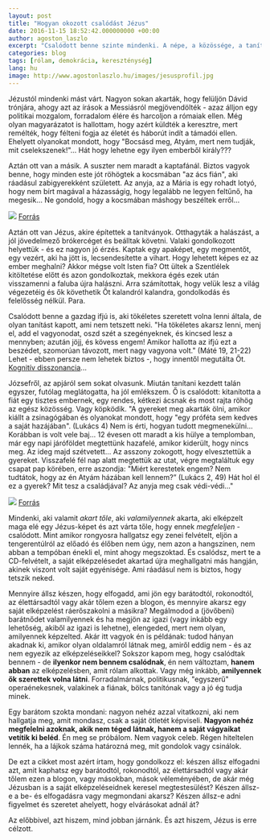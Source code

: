 ```yaml
---
layout: post
title: "Hogyan okozott csalódást Jézus"
date: 2016-11-15 18:52:42.000000000 +00:00
author: agoston_laszlo
excerpt: "Csalódott benne szinte mindenki. A népe, a közössége, a tanítványai, József, az apja, a gazdag ifjú. Mindannyian ugyanabba a hibába estek. Amibe te is esel nap, mint nap..."
categories: blog
tags: [rólam, demokrácia, kereszténység]
lang: hu
image: http://www.agostonlaszlo.hu/images/jesusprofil.jpg
---
```

Jézustól mindenki mást várt. Nagyon sokan akarták, hogy felüljön Dávid trónjára, ahogy azt az írások a Messiásról megjövendölték - azaz álljon egy politikai mozgalom, forradalom élére és harcoljon a rómaiak ellen. Még olyan magyarázatot is hallottam, hogy azért küldték a keresztre, mert remélték, hogy félteni fogja az életét és háborút indít a támadói ellen. Ehelyett olyanokat mondott, hogy "Bocsásd meg, Atyám, mert nem tudják, mit cselekszenek!"... Hát hogy lehetne egy ilyen emberből király???

Aztán ott van a másik. A suszter nem maradt a kaptafánál. Biztos vagyok benne, hogy minden este jót röhögtek a kocsmában "az ács fián", aki ráadásul zabigyerekként született. Az anyja, az a Mária is egy rohadt lotyó, hogy nem bírt magával a házasságig, hogy legalább ne legyen feltűnő, ha megesik... Ne gondold, hogy a  kocsmában máshogy beszéltek erről...

![](http://www.agostonlaszlo.hu/images/jesusprofil.jpg)
[Forrás](http://i1.wp.com/www.fatosocultos.com.br/wp-content/uploads/2016/10/andre_-4-1024x531.jpg?resize=752%2C440)

Aztán ott van Jézus, akire építettek a tanítványok. Otthagyták a halászást, a jól jövedelmező brókercéget és beálltak követni. Valaki gondolkozott helyettük - és ez nagyon jó érzés. Kaptak egy apaképet, egy megmentőt, egy vezért, aki ha jött is, lecsendesítette a vihart. Hogy lehetett képes ez az ember meghalni? Akkor mégse volt Isten fia? Ott ültek a Szentlélek kitöltetése előtt és azon gondolkoztak, mekkora égés ezek után visszamenni a faluba újra halászni. Arra számítottak, hogy velük lesz a világ végezetéig és ők követhetik Őt kalandról kalandra, gondolkodás és felelősség nélkül. Para.

Csalódott benne a gazdag ifjú is, aki tökéletes szeretett volna lenni általa, de olyan tanítást kapott, ami nem tetszett neki. "Ha tökéletes akarsz lenni, menj el, add el vagyonodat, oszd szét a szegényeknek, és kincsed lesz a mennyben; azután jöjj, és kövess engem! Amikor hallotta az ifjú ezt a beszédet, szomorúan távozott, mert nagy vagyona volt." (Máté 19, 21-22) Lehet - ebben persze nem lehetek biztos -, hogy innentől megutálta Őt. [Kognitív disszonancia](https://hu.wikipedia.org/wiki/Kognit%C3%ADv_disszonancia)... 

Józsefről, az apjáról sem sokat olvasunk. Miután tanítani kezdett talán egyszer, futólag meglátogatta, ha jól emlékszem. Ő is csalódott: kitanította a fiát egy tisztes embernek, egy rendes, kétkezi ácsnak és most rajta röhög az egész közösség. Vagy köpködik. "A gyereket meg akarták ölni, amikor kiállt a zsinagógában és olyanokat mondott, hogy "egy próféta sem kedves a saját hazájában". (Lukács 4) Nem is érti, hogyan tudott megmenekülni... Korábban is volt vele baj... 12 évesen ott maradt a kis hülye a templomban, már egy napi járóföldet megtettünk hazafelé, amikor kiderült, hogy nincs meg. Az ideg majd szétvetett... Az asszony zokogott, hogy elvesztettük a gyereket. Visszafelé fél nap alatt megtettük az utat, végre megtaláltuk egy csapat pap körében, erre aszondja: "Miért kerestetek engem? Nem tudtátok, hogy az én Atyám házában kell lennem?” (Lukács 2, 49) Hát hol él ez a gyerek? Mit tesz a családjával? Az anyja meg csak védi-védi..." 

![](http://www.agostonlaszlo.hu/images/utolsovacsora.jpg)
[Forrás](https://alexcolao.files.wordpress.com/2010/09/lastsupper.jpg)

Mindenki, aki valamit *akart tőle*, aki *valamilyennek* akarta, aki elképzelt maga elé egy Jézus-képet és azt várta tőle, hogy ennek *megfeleljen* - csalódott. Mint amikor rongyosra hallgatsz egy zenei felvételt, eljön a tengerentúlról az előadó és élőben nem úgy, nem azon a hangszínen, nem abban a tempóban énekli el, mint ahogy megszoktad. És csalódsz, mert te a CD-felvételt, a saját elképzelésedet akartad újra meghallgatni más hangján, akinek viszont volt saját egyénisége. Ami ráadásul nem is biztos, hogy tetszik neked.

Mennyire állsz készen, hogy elfogadd, ami jön egy barátodtól, rokonodtól, az élettársadtól vagy akár tőlem ezen a blogon, és mennyire akarsz egy saját elképzelést ráerőszakolni a másikra? Megálmodod a (jövőbeni) barátnődet valamilyennek és ha megjön az igazi (vagy inkább egy lehetőség, akiből az igazi is lehetne), elengeded, mert nem olyan, amilyennek képzelted. Akár itt vagyok én is példának: tudod hányan akadnak ki, amikor olyan oldalamról látnak meg, amiről eddig nem - és az nem egyezik az elképzeléseikkel? Sokszor kapom meg, hogy csalódtak bennem - de **ilyenkor nem bennem csalódnak**, én nem változtam, **hanem abban** az elképzelésben, amit rólam alkottak. Vagy még inkább, **amilyennek ők szerettek volna látni**. Forradalmárnak, politikusnak, "egyszerű" operaénekesnek, valakinek a fiának, bölcs tanítónak vagy a jó ég tudja minek. 

Egy barátom szokta mondani: nagyon nehéz azzal vitatkozni, aki nem hallgatja meg, amit mondasz, csak a saját ötletét képviseli. **Nagyon nehéz megfelelni azoknak, akik nem téged látnak, hanem a saját vágyaikat vetítik ki beléd**. Én meg se próbálom. Nem vagyok celeb. Régen hiteltelen lennék, ha a lájkok száma határozná meg, mit gondolok vagy csinálok.

De ezt a cikket most azért írtam, hogy gondolkozz el: készen állsz elfogadni azt, amit kaphatsz egy barátodtól, rokonodtól, az élettársadtól vagy akár tőlem ezen a blogon, vagy másokban, mások véleményében, de akár még Jézusban is a saját elképzeléseidnek keresel megtestesülést? Készen állsz-e a be- és elfogadásra vagy megmondani akarsz? Készen állsz-e adni figyelmet és szeretet ahelyett, hogy elvárásokat adnál át?

Az előbbivel, azt hiszem, mind jobban járnánk. És azt hiszem, Jézus is erre célzott.
